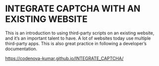 # INTEGRATE CAPTCHA WITH AN EXISTING WEBSITE
This is an introduction to using third-party scripts on an existing website,
and it’s an important talent to have. A lot of websites today use multiple
third-party apps. This is also great practice in following a developer’s
documentation.

https://codenova-kumar.github.io/INTEGRATE_CAPTCHA/
